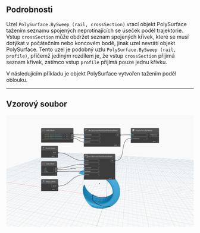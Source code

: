 ## Podrobnosti
Uzel `PolySurface.BySweep (rail, crossSection)` vrací objekt PolySurface tažením seznamu spojených neprotínajících se úseček podél trajektorie. Vstup `crossSection` může obdržet seznam spojených křivek, které se musí dotýkat v počátečním nebo koncovém bodě, jinak uzel nevrátí objekt PolySurface. Tento uzel je podobný uzlu `PolySurface.BySweep (rail, profile)`, přičemž jediným rozdílem je, že vstup `crossSection` přijímá seznam křivek, zatímco vstup `profile` přijímá pouze jednu křivku.

V následujícím příkladu je objekt PolySurface vytvořen tažením podél oblouku.


___
## Vzorový soubor

![PolySurface.BySweep](./Autodesk.DesignScript.Geometry.PolySurface.BySweep_img.jpg)
